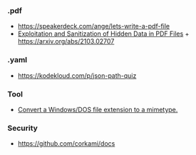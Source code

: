 ### .pdf

- https://speakerdeck.com/ange/lets-write-a-pdf-file
- [Exploitation and Sanitization of Hidden Data in PDF Files](https://arxiv.org/pdf/2103.02707.pdf) + https://arxiv.org/abs/2103.02707

### .yaml

- https://kodekloud.com/p/json-path-quiz

### Tool

- [Convert a Windows/DOS file extension to a mimetype.](https://dorper.me/ext2mime)

### Security

- https://github.com/corkami/docs
